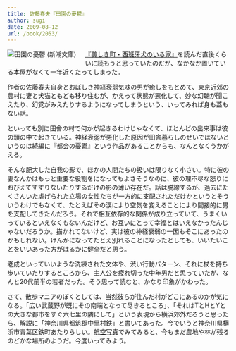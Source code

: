 ```yaml
---
title: 佐藤春夫『田園の憂鬱』
author: sugi
date: 2009-08-12
url: /book/2053/
---
```

<a href="http://www.amazon.co.jp/exec/obidos/ASIN/4101070016/chezsugi-22/ref=nosim/" name="amazletlink" target="_blank"><img src="http://i2.wp.com/ecx.images-amazon.com/images/I/51JOCsMPXfL._SL160_.jpg?w=660" alt="田園の憂鬱 (新潮文庫)" class="alignleft" style="float: left; margin: 0 20px 20px 0;" data-recalc-dims="1" /></a>

[『美しき町・西班牙犬のいる家』][1]を読んだ直後くらいに読もうと思っていたのだが、なかなか置いている本屋がなくて一年近くたってしまった。

作者の佐藤春夫自身とおぼしき神経衰弱気味の男が癒しをもとめて、東京近郊の農村に妻と犬猫ともども移り住むが、かえって状態が悪化して、妙な幻聴が聞こえたり、幻覚がみえたりするようになってしまうという、いってみれば身も蓋もない話。

といっても別に田舎の村で何かが起きるわけじゃなくて、ほとんどの出来事は彼の頭の中で起きている。神経衰弱が悪化した原因が田舎暮らしのせいではないというのは続編に『都会の憂鬱』という作品があることからも、なんとなくうかがえる。

そんな肥大した自我の影で、ほかの人間たちの扱いは限りなく小さい。特に彼の妻なんかはもっと重要な役割をになってもよさそうなのに、彼の理不尽な怒りにおびえてすすりないたりするだけの影の薄い存在だ。話は脱線するが、過去にたくさんいた虐げられた立場の女性たちが一方的に支配されただけかというとそういうわけでもなくて、たとえばその涙により空気を変えることにより間接的に男を支配してきたんだろう。それで相互依存的な関係が成り立っていて、うまくいっているといえなくもないんだけど、お互いにとって幸福とはいえなかったんじゃないだろうか。描かれてないけど、実は彼の神経衰弱の一因もそこにあったのかもしれない。けんかになってたとえ別れることになったとしても、いいたいことをいいあった方がはるかに健全だと思う。

老成といっていいような洗練された文体や、渋い行動パターン、それに杖を持ち歩いていたりするところから、主人公を疲れ切った中年男だと思っていたが、なんと20代前半の若者だった。そう思って読むと、かなり印象がかわった。

さて、散歩マニアのぼくとしては、当然彼らが住んだ村がどこにあるのかが気になる。「広い武蔵野が既にその南端となって尽きるところ」、「それはTとHとYとの大きな都市をすぐ六七里の隣にして」という表現から横浜郊外だろうと思ったら、解説に「神奈川県都筑郡中里村鉄」と書いてあった。今でいうと神奈川県横浜市青葉区鉄町あたりらしい。[航空写真][2]でみてみると、今もまだ農地や林が残るのどかな場所のようだ。今度いってみよう。


 [1]: http://asharpminor.com/book/20080912.html
 [2]: http://www.google.co.jp/maps?f=q&source=s_q&hl=ja&geocode=&q=%E6%A8%AA%E6%B5%9C%E5%B8%82%E9%9D%92%E8%91%89%E5%8C%BA%E9%89%84%E7%94%BA&sll=35.549861,139.544992&sspn=0.016795,0.033088&ie=UTF8&ll=35.566017,139.51449&spn=0.004198,0.008272&t=h&z=17&iwloc=A
